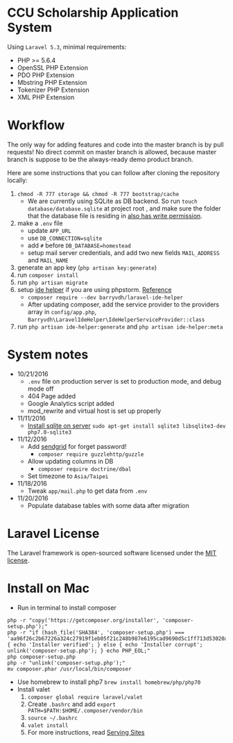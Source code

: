 # CCU Scholarship Application System

Using `Laravel 5.3`, minimal requirements:

* PHP >= 5.6.4
* OpenSSL PHP Extension
* PDO PHP Extension
* Mbstring PHP Extension
* Tokenizer PHP Extension
* XML PHP Extension

# Workflow

The only way for adding features and code into the master branch is by pull requests! No direct commit on master branch is allowed, because master branch is suppose to be the always-ready demo product branch.

Here are some instructions that you can follow after cloning the repository locally:

1. `chmod -R 777 storage && chmod -R 777 bootstrap/cache`
    * We are currently using SQLite as DB backend. So run `touch database/database.sqlite` at project root , and make sure the folder that the database file is residing in [also has write permission](http://stackoverflow.com/questions/3319112/sqlite-read-only-database).
2. make a `.env` file
   * update `APP_URL`
   * use `DB_CONNECTION=sqlite`
   * add `#` before `DB_DATABASE=homestead`
   * setup mail server credentials, and add two new fields `MAIL_ADDRESS` and `MAIL_NAME`
3. generate an app key (`php artisan key:generate`)
4. run `composer install`
5. run `php artisan migrate`
6. setup [ide helper](https://github.com/barryvdh/laravel-ide-helper) if you are using phpstorm. [Reference](http://oomusou.io/phpstorm/phpstorm-ide-helper/)
    * `composer require --dev barryvdh/laravel-ide-helper`
    * After updating composer, add the service provider to the providers array in `config/app.php`, `Barryvdh\LaravelIdeHelper\IdeHelperServiceProvider::class`
7. run `php artisan ide-helper:generate` and `php artisan ide-helper:meta`

# System notes

* 10/21/2016
    * `.env` file on production server is set to production mode, and debug mode off
    * 404 Page added
    * Google Analytics script added
    * mod_rewrite and virtual host is set up properly
* 11/11/2016
    * [Install sqlite on server](https://laracasts.com/discuss/channels/laravel/connecting-laravel-to-sqlite-in-laravel-52) `sudo apt-get install sqlite3 libsqlite3-dev php7.0-sqlite3`
* 11/12/2016
    * Add [sendgrid](https://sendgrid.com/docs/Integrate/Frameworks/laravel.html) for forget password!
      * `composer require guzzlehttp/guzzle`
    * Allow updating columns in DB
      * `composer require doctrine/dbal`
    * Set timezone to `Asia/Taipei`
* 11/18/2016
    * Tweak `app/mail.php` to get data from `.env`
* 11/20/2016
    * Populate database tables with some data after migration

# Laravel License

The Laravel framework is open-sourced software licensed under the [MIT license](http://opensource.org/licenses/MIT).


# Install on Mac

* Run in terminal to install composer
```
php -r "copy('https://getcomposer.org/installer', 'composer-setup.php');"
php -r "if (hash_file('SHA384', 'composer-setup.php') === 'aa96f26c2b67226a324c27919f1eb05f21c248b987e6195cad9690d5c1ff713d53020a02ac8c217dbf90a7eacc9d141d') { echo 'Installer verified'; } else { echo 'Installer corrupt'; unlink('composer-setup.php'); } echo PHP_EOL;"
php composer-setup.php
php -r "unlink('composer-setup.php');"
mv composer.phar /usr/local/bin/composer
```
* Use homebrew to install php7
   `brew install homebrew/php/php70`
* Install valet
   1. `composer global require laravel/valet`
   2. Create `.bashrc` and add `export PATH=$PATH:$HOME/.composer/vendor/bin`
   3. `source ~/.bashrc`
   4. `valet install`
   5. For more instructions, read [Serving Sites](https://laravel.com/docs/5.3/valet#serving-sites)
